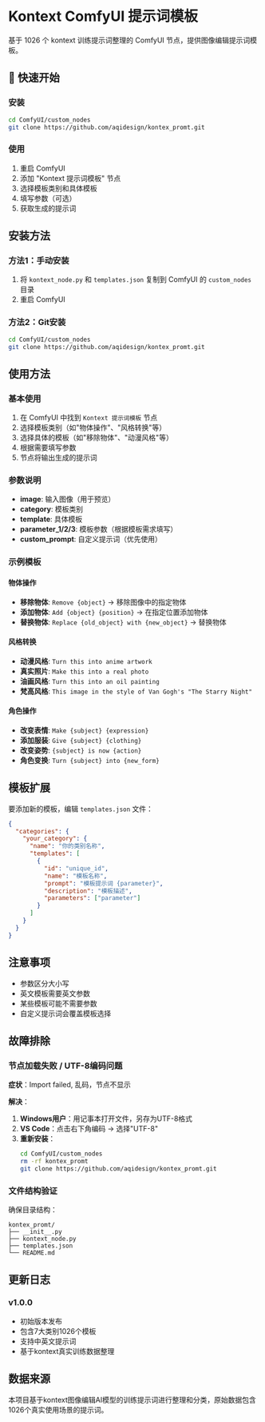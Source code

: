 # Kontext ComfyUI 提示词模板

基于 1026 个 kontext 训练提示词整理的 ComfyUI 节点，提供图像编辑提示词模板。

## 🚀 快速开始

### 安装
```bash
cd ComfyUI/custom_nodes
git clone https://github.com/aqidesign/kontex_promt.git
```

### 使用
1. 重启 ComfyUI
2. 添加 "Kontext 提示词模板" 节点
3. 选择模板类别和具体模板
4. 填写参数（可选）
5. 获取生成的提示词

## 安装方法

### 方法1：手动安装
1. 将 `kontext_node.py` 和 `templates.json` 复制到 ComfyUI 的 `custom_nodes` 目录
2. 重启 ComfyUI

### 方法2：Git安装
```bash
cd ComfyUI/custom_nodes
git clone https://github.com/aqidesign/kontex_promt.git
```

## 使用方法

### 基本使用
1. 在 ComfyUI 中找到 `Kontext 提示词模板` 节点
2. 选择模板类别（如"物体操作"、"风格转换"等）
3. 选择具体的模板（如"移除物体"、"动漫风格"等）
4. 根据需要填写参数
5. 节点将输出生成的提示词

### 参数说明
- **image**: 输入图像（用于预览）
- **category**: 模板类别
- **template**: 具体模板
- **parameter_1/2/3**: 模板参数（根据模板需求填写）
- **custom_prompt**: 自定义提示词（优先使用）

### 示例模板

#### 物体操作
- **移除物体**: `Remove {object}` → 移除图像中的指定物体
- **添加物体**: `Add {object} {position}` → 在指定位置添加物体
- **替换物体**: `Replace {old_object} with {new_object}` → 替换物体

#### 风格转换
- **动漫风格**: `Turn this into anime artwork`
- **真实照片**: `Make this into a real photo`
- **油画风格**: `Turn this into an oil painting`
- **梵高风格**: `This image in the style of Van Gogh's "The Starry Night"`

#### 角色操作
- **改变表情**: `Make {subject} {expression}`
- **添加服装**: `Give {subject} {clothing}`
- **改变姿势**: `{subject} is now {action}`
- **角色变换**: `Turn {subject} into {new_form}`

## 模板扩展

要添加新的模板，编辑 `templates.json` 文件：

```json
{
  "categories": {
    "your_category": {
      "name": "你的类别名称",
      "templates": [
        {
          "id": "unique_id",
          "name": "模板名称",
          "prompt": "模板提示词 {parameter}",
          "description": "模板描述",
          "parameters": ["parameter"]
        }
      ]
    }
  }
}
```

## 注意事项

- 参数区分大小写
- 英文模板需要英文参数
- 某些模板可能不需要参数
- 自定义提示词会覆盖模板选择

## 故障排除

### 节点加载失败 / UTF-8编码问题
**症状**：Import failed, 乱码，节点不显示

**解决**：
1. **Windows用户**：用记事本打开文件，另存为UTF-8格式
2. **VS Code**：点击右下角编码 → 选择"UTF-8"
3. **重新安装**：
   ```bash
   cd ComfyUI/custom_nodes
   rm -rf kontex_promt
   git clone https://github.com/aqidesign/kontex_promt.git
   ```

### 文件结构验证
确保目录结构：
```
kontex_promt/
├── __init__.py
├── kontext_node.py
├── templates.json
└── README.md
```

## 更新日志

### v1.0.0
- 初始版本发布
- 包含7大类别1026个模板
- 支持中英文提示词
- 基于kontext真实训练数据整理

## 数据来源

本项目基于kontext图像编辑AI模型的训练提示词进行整理和分类，原始数据包含1026个真实使用场景的提示词。
